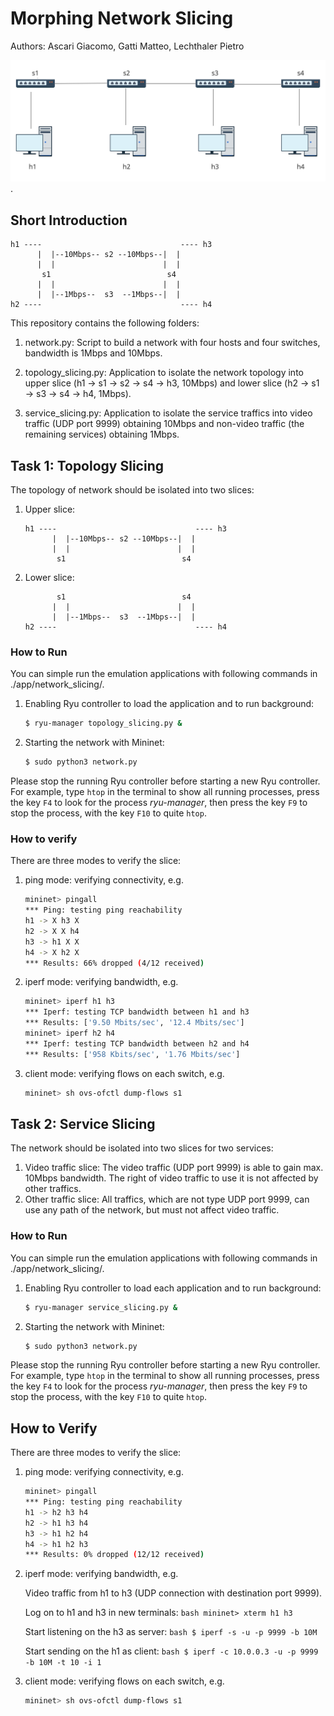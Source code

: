 # Morphing Network Slicing #
Authors: Ascari Giacomo, Gatti Matteo, Lechthaler Pietro

![Topology](topology.png).

## Short Introduction ##


```text
h1 ----                               ---- h3
      |  |--10Mbps-- s2 --10Mbps--|  |
      |  |                        |  |
       s1                          s4
      |  |                        |  |
      |  |--1Mbps--  s3  --1Mbps--|  |
h2 ----                               ---- h4
```

This repository contains the following folders:

1. network.py: Script to build a network with four hosts and four switches, bandwidth is 1Mbps and 10Mbps.

2. topology_slicing.py: Application to isolate the network topology into upper slice (h1 -> s1 -> s2 -> s4 -> h3, 10Mbps) and lower slice (h2 -> s1 -> s3 -> s4 -> h4, 1Mbps).

3. service_slicing.py: Application to isolate the service traffics into video traffic (UDP port 9999) obtaining 10Mbps and non-video traffic (the remaining services) obtaining 1Mbps.

## Task 1: Topology Slicing ##
The topology of network should be isolated into two slices:
1. Upper slice:
    ```text
    h1 ----                               ---- h3
          |  |--10Mbps-- s2 --10Mbps--|  |
          |  |                        |  |
           s1                          s4
    ```
2. Lower slice:
    ```text
           s1                          s4
          |  |                        |  |
          |  |--1Mbps--  s3  --1Mbps--|  |
    h2 ----                               ---- h4
    ```

### How to Run ###
You can simple run the emulation applications with following commands in ./app/network_slicing/.

1. Enabling Ryu controller to load the application and to run background:
    ```bash
    $ ryu-manager topology_slicing.py &
    ```
2. Starting the network with Mininet:
    ```bash
    $ sudo python3 network.py
    ```

Please stop the running Ryu controller before starting a new Ryu controller. For example, type `htop` in the terminal to show all running processes, press the key `F4` to look for the process *ryu-manager*, then press the key `F9` to stop the process, with the key `F10` to quite `htop`.

### How to verify ###
There are three modes to verify the slice:

1. ping mode: verifying connectivity, e.g.
    ```bash
    mininet> pingall
    *** Ping: testing ping reachability
    h1 -> X h3 X 
    h2 -> X X h4 
    h3 -> h1 X X 
    h4 -> X h2 X 
    *** Results: 66% dropped (4/12 received)
    ```

2. iperf mode: verifying bandwidth, e.g.
    ```bash
    mininet> iperf h1 h3
    *** Iperf: testing TCP bandwidth between h1 and h3 
    *** Results: ['9.50 Mbits/sec', '12.4 Mbits/sec']
    mininet> iperf h2 h4
    *** Iperf: testing TCP bandwidth between h2 and h4 
    *** Results: ['958 Kbits/sec', '1.76 Mbits/sec']
    ```

3. client mode: verifying flows on each switch, e.g.
    ```bash
    mininet> sh ovs-ofctl dump-flows s1
    ```

## Task 2: Service Slicing ##
The network should be isolated into two slices for two services:
1. Video traffic slice:
    The video traffic (UDP port 9999) is able to gain max. 10Mbps bandwidth. The right of video traffic to use it is not affected by other traffics.
2. Other traffic slice:
    All traffics, which are not type UDP port 9999, can use any path of the network, but must not affect video traffic.

### How to Run ###
You can simple run the emulation applications with following commands in ./app/network_slicing/.

1. Enabling Ryu controller to load each application and to run background:
    ```bash
    $ ryu-manager service_slicing.py &
    ```
2. Starting the network with Mininet:
    ```bash
    $ sudo python3 network.py
    ```

Please stop the running Ryu controller before starting a new Ryu controller. For example, type `htop` in the terminal to show all running processes, press the key `F4` to look for the process *ryu-manager*, then press the key `F9` to stop the process, with the key `F10` to quite `htop`.

## How to Verify ##
There are three modes to verify the slice:

1. ping mode: verifying connectivity, e.g.
    ```bash
    mininet> pingall
    *** Ping: testing ping reachability
    h1 -> h2 h3 h4 
    h2 -> h1 h3 h4 
    h3 -> h1 h2 h4 
    h4 -> h1 h2 h3 
    *** Results: 0% dropped (12/12 received)
    ```

2. iperf mode: verifying bandwidth, e.g.

    Video traffic from h1 to h3 (UDP connection with destination port 9999).

    Log on to h1 and h3 in new terminals:
        ```bash
        mininet> xterm h1 h3
        ```

    Start listening on the h3 as server:
        ```bash
        $ iperf -s -u -p 9999 -b 10M
        ```

    Start sending on the h1 as client:
        ```bash
        $ iperf -c 10.0.0.3 -u -p 9999 -b 10M -t 10 -i 1
        ```

3. client mode: verifying flows on each switch, e.g.
    ```bash
    mininet> sh ovs-ofctl dump-flows s1
    ```
